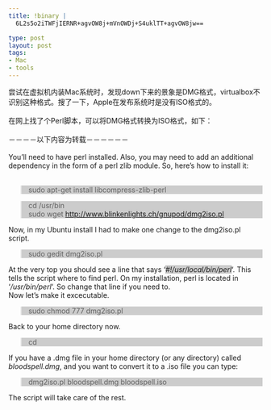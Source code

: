 ```yaml
--- 
title: !binary |
  6L2s5o2iTWFjIERNR+agvOW8j+mVnOWDj+S4uklTT+agvOW8jw==

type: post
layout: post
tags: 
- Mac
- tools
---
```

尝试在虚拟机内装Mac系统时，发现down下来的景象是DMG格式，virtualbox不识别这种格式。搜了一下，Apple在发布系统时是没有ISO格式的。<br /><br />在网上找了个Perl脚本，可以将DMG格式转换为ISO格式，如下：<br /><br />－－－－以下内容为转载－－－－－－<br /><br />You’ll need to have perl installed.  Also, you may need to add an  additional dependency in the form of a perl zlib module.  So, here’s how  to install it:<br /><span></span><br /><blockquote style="background-color: #cccccc;">sudo apt-get install libcompress-zlib-perl</blockquote><blockquote style="background-color: #cccccc;">cd /usr/bin<br />sudo wget http://www.blinkenlights.ch/gnupod/dmg2iso.pl</blockquote>Now, in my Ubuntu install I had to make one change to the dmg2iso.pl script.<br /><blockquote style="background-color: #cccccc;">sudo gedit dmg2iso.pl</blockquote>At the very top you should see a line that says ‘<em style="background-color: #cccccc;">#!/usr/local/bin/perl</em>‘.  This tells the script where to find perl.  On my installation, perl is located in ‘<em>/usr/bin/perl</em>‘.   So change that line if you need to.<br />Now let’s make it excecutable.<br /><blockquote style="background-color: #cccccc;">sudo chmod 777 dmg2iso.pl</blockquote>Back to your home directory now.<br /><blockquote style="background-color: #cccccc;">cd</blockquote>If you have a .dmg file in your home directory (or any directory) called <em>bloodspell.dmg</em>, and you want to convert it to a .iso file you can type:<br /><blockquote style="background-color: #cccccc;">dmg2iso.pl bloodspell.dmg bloodspell.iso</blockquote>The script will take care of the rest.
